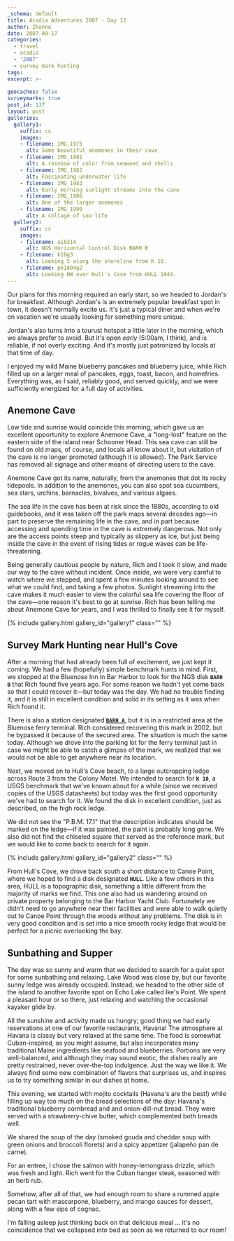```yaml
---
_schema: default
title: Acadia Adventures 2007 - Day 12
author: Zhanna
date: 2007-09-17
categories:
  - travel
  - acadia
  - '2007'
  - survey mark hunting
tags:
excerpt: >- 
  
geocaches: false
surveymarks: true
post_id: 137
layout: post
galleries:
  gallery1:
    suffix: cs
    images:
    - filename: IMG_1975
      alt: Some beautiful anemones in their cave
    - filename: IMG_1981
      alt: A rainbow of color from seaweed and shells
    - filename: IMG_1982
      alt: Fascinating underwater life  
    - filename: IMG_1983
      alt: Early morning sunlight streams into the cave
    - filename: IMG_1986
      alt: One of the larger anemones
    - filename: IMG_1990
      alt: A collage of sea life      
  gallery2:
    suffix: cs
    images:
    - filename: ai8314
      alt: NGS Horizontal Control Disk BARH B
    - filename: k10g3
      alt: Looking S along the shoreline from K 10.
    - filename: pe1804g2
      alt: Looking NW over Hull's Cove from HULL 1944.           
---
```


<!-- Jordan's for breakfast: blueberry pancakes, blueberry juice; 2 pancakes, 2 eggs, 2 toast, bacon, homefries (R). Anemonemonemonemone Cave, back to room, Bluenose BM, to Hull's Cove for HULL 1944, K 10 1934 at The Colony beach, went to check out Lake Wood but the sunny ledge was taken.  Sunbathing at Ike's Point, found but didn't recover HADLEYS POINT and RICHARDS, supper at Havana: mojitos, onion-dill-nut bread with strawberry butter and chives, blueberry cornbread; smoked gouda and cheddar soup with green onions and broccoli florets, jalapeno appetizer; salmon, beef (R); rummed apple pecan tart with cheese, mascarpone, blueberry and mango sauces; Courvoisier cognac. -->

Our plans for this morning required an early start, so we headed to Jordan's for breakfast. Although Jordan's is an extremely popular breakfast spot in town, it doesn't normally excite us. It's just a typical diner and when we're on vacation we're usually looking for something more unique. 

Jordan's also turns into a tourust hotspot a little later in the morning, which we always prefer to avoid. But it's open _early_ (5:00am, I think), and is reliable, if not overly exciting. And it's mostly just patronized by locals at that time of day.

I enjoyed my wild Maine blueberry pancakes and blueberry juice, while Rich filled up on a larger meal of pancakes, eggs, toast, bacon, and homefries. Everything was, as I said, reliably good, and served quickly, and we were sufficiently energized for a full day of activities.

## Anemone Cave

Low tide and sunrise would coincide this morning, which gave us an excellent opportunity to explore Anemone Cave, a "long-lost" feature on the eastern side of the island near Schooner Head. This sea cave can still be found on old maps, of course, and locals all know about it, but visitation of the cave is no longer promoted (although it is allowed). The Park Service has removed all signage and other means of directing users to the cave. 

Anemone Cave got its name, naturally, from the anemones that dot its rocky tidepools. In addition to the anemones, you can also spot sea cucumbers, sea stars, urchins, barnacles, bivalves, and various algaes. 

The sea life in the cave has been at risk since the 1880s, according to old guidebooks, and it was taken off the park maps several decades ago—in part to preserve the remaining life in the cave, and in part because accessing and spending time in the cave is extremely dangerous. Not only are the access points steep and typically as slippery as ice, but just being inside the cave in the event of rising tides or rogue waves can be life-threatening. 

Being generally cautious people by nature, Rich and I took it slow, and made our way to the cave without incident. Once inside, we were very careful to watch where we stepped, and spent a few minutes looking around to see what we could find, and taking a few photos. Sunlight streaming into the cave makes it much easier to view the colorful sea life covering the floor of the cave—one reason it's best to go at sunrise. Rich has been telling me about Anemone Cave for years, and I was thrilled to finally see it for myself.

{% include gallery.html gallery_id="gallery1" class="" %}

## Survey Mark Hunting near Hull's Cove

After a morning that had already been full of excitement, we just kept it coming. We had a few (hopefully) simple benchmark hunts in mind.  First, we stopped at the Bluenose Inn in Bar Harbor to look for the NGS disk **`BARH B`** that Rich found five years ago. For some reason we hadn't yet come back so that I could recover it—but today was the day. We had no trouble finding it, and it is still in excellent condition and solid in its setting as it was when Rich found it. 

There is also a station designated [**`BARH A`**](https://thesurveystation.com/surveymarks/ai8313/), but it is in a restricted area at the Bluenose ferry terminal. Rich considered recovering this mark in 2002, but he bypassed it because of the secured area. The situation is much the same today. Although we drove into the parking lot for the ferry terminal just in case we might be able to catch a glimpse of the mark, we realized that we would not be able to get anywhere near its location.

Next, we moved on to Hull's Cove beach, to a large outcropping ledge across Route 3 from the Colony Motel. We intended to search for **`K 10`**, a USGS benchmark that we've known about for a while (since we received copies of the USGS datasheets) but today was the first good opportunity we've had to search for it. We found the disk in excellent condition, just as described, on the high rock ledge. 

We did not see the "P.B.M. 17.1" that the description indicates should be marked on the ledge—if it was painted, the paint is probably long gone. We also did not find the chiseled square that served as the reference mark, but we would like to come back to search for it again.

{% include gallery.html gallery_id="gallery2" class="" %}

From Hull's Cove, we drove back south a short distance to Canoe Point, where we hoped to find a disk designated **`HULL`**. Like a few others in this area, HULL is a topographic disk, something a little different from the majority of marks we find. This one also had us wandering around on private property belonging to the Bar Harbor Yacht Club. Fortunately we didn't need to go anywhere near their facilities and were able to walk quietly out to Canoe Point through the woods without any problems. The disk is in very good condition and is set into a nice smooth rocky ledge that would be perfect for a picnic overlooking the bay.

## Sunbathing and Supper

The day was so sunny and warm that we decided to search for a quiet spot for some sunbathing and relaxing. Lake Wood was close by, but our favorite sunny ledge was already occupied. Instead, we headed to the other side of the island to another favorite spot on Echo Lake called Ike's Point. We spent a pleasant hour or so there, just relaxing and watching the occasional kayaker glide by.

All the sunshine and activity made us hungry; good thing we had early reservations at one of our favorite restaurants, Havana! The atmosphere at Havana is classy but very relaxed at the same time. The food is somewhat Cuban-inspired, as you might assume, but also incorporates many traditional Maine ingredients like seafood and blueberries. Portions are very well-balanced, and although they may sound exotic, the dishes really are pretty restrained, never over-the-top indulgence. Just the way we like it. We always find some new combination of flavors that surprises us, and inspires us to try something similar in our dishes at home.

This evening, we started with mojito cocktails (Havana's are the best!) while filling up way too much on the bread selections of the day: Havana's traditional blueberry cornbread and and onion-dill-nut bread. They were served with a strawberry-chive butter, which complemented both breads well.  

We shared the soup of the day (smoked gouda and cheddar soup with green onions and broccoli florets) and a spicy appetizer (jalapeño pan de carne). 

For an entree, I chose the salmon with honey-lemongrass drizzle, which was fresh and light. Rich went for the Cuban hanger steak, seasoned with an herb rub.

Somehow, after all of that, we had enough room to share a rummed apple pecan tart with mascarpone, blueberry, and mango sauces for dessert, along with a few sips of cognac.

I'm falling asleep just thinking back on that delicious meal ... it's no coincidence that we collapsed into bed as soon as we returned to our room!


